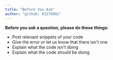 ```yaml
---
title: "Before You Ask"
author: "github: 63274991"
---
```


**Before you ask a question, please do these things:**

-   Post relevant snippets of your code
-   Give the error or let us know that there isn't one
-   Explain what the code isn't doing
-   Explain what the code should be doing
